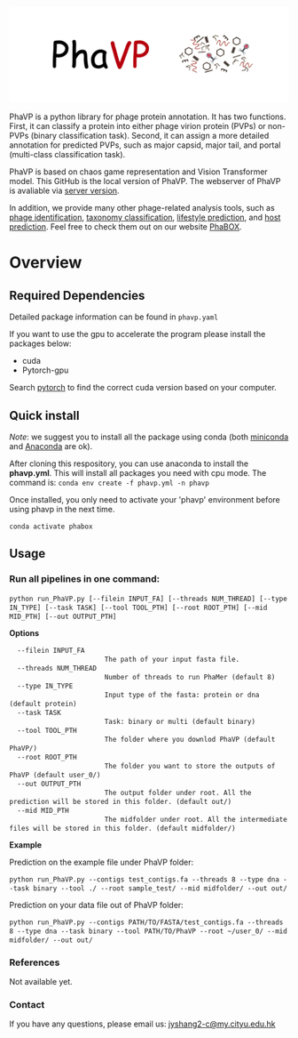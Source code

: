 <img src='logo.png'>

PhaVP is a python library for phage protein annotation.  It has two functions. First, it can classify a protein into either phage virion protein (PVPs) or non-PVPs (binary classification task). Second, it can assign a more detailed annotation for predicted PVPs, such as major capsid, major tail, and portal (multi-class classification task).


PhaVP is based on chaos game representation and Vision Transformer model. This GitHub is the local version of PhaVP. The webserver of PhaVP is avaliable via [server version](https://phage.ee.cityu.edu.hk/phavp). 

In addition, we provide many other phage-related analysis tools, such as [phage identification](https://github.com/KennthShang/PhaMer), [taxonomy classification](https://github.com/KennthShang/PhaGCN), [lifestyle prediction](https://github.com/KennthShang/PhaTYP), and [host prediction](https://github.com/KennthShang/CHERRY). Feel free to check them out on our website [PhaBOX](https://phage.ee.cityu.edu.hk/). 

# Overview


## Required Dependencies
Detailed package information can be found in `phavp.yaml`

If you want to use the gpu to accelerate the program please install the packages below:
* cuda
* Pytorch-gpu

Search [pytorch](https://pytorch.org/) to find the correct cuda version based on your computer.


## Quick install
*Note*: we suggest you to install all the package using conda (both [miniconda](https://docs.conda.io/en/latest/miniconda.html) and [Anaconda](https://anaconda.org/) are ok).

After cloning this respository, you can use anaconda to install the **phavp.yml**. This will install all packages you need with cpu mode. The command is: `conda env create -f phavp.yml -n phavp`

Once installed, you only need to activate your 'phavp' environment before using phavp in the next time.
```
conda activate phabox
```

## Usage 

### Run all pipelines in one command:

```
python run_PhaVP.py [--filein INPUT_FA] [--threads NUM_THREAD] [--type IN_TYPE] [--task TASK] [--tool TOOL_PTH] [--root ROOT_PTH] [--mid MID_PTH] [--out OUTPUT_PTH] 
```


**Options**


      --filein INPUT_FA
                            The path of your input fasta file.
      --threads NUM_THREAD
                            Number of threads to run PhaMer (default 8)
      --type IN_TYPE
                            Input type of the fasta: protein or dna (default protein)  
      --task TASK
                            Task: binary or multi (default binary)  
      --tool TOOL_PTH
                            The folder where you downlod PhaVP (default PhaVP/)
      --root ROOT_PTH
                            The folder you want to store the outputs of PhaVP (default user_0/)
      --out OUTPUT_PTH
                            The output folder under root. All the prediction will be stored in this folder. (default out/)
      --mid MID_PTH
                            The midfolder under root. All the intermediate files will be stored in this folder. (default midfolder/)


**Example**


Prediction on the example file under PhaVP folder:

    python run_PhaVP.py --contigs test_contigs.fa --threads 8 --type dna --task binary --tool ./ --root sample_test/ --mid midfolder/ --out out/
    
    
Prediction on your data file out of PhaVP folder:

    python run_PhaVP.py --contigs PATH/TO/FASTA/test_contigs.fa --threads 8 --type dna --task binary --tool PATH/TO/PhaVP --root ~/user_0/ --mid midfolder/ --out out/
    
### References
Not available yet.

### Contact
If you have any questions, please email us: jyshang2-c@my.cityu.edu.hk



